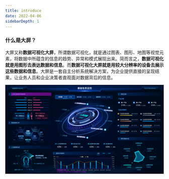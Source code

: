 ```yaml
---
title: introduce
date: 2022-04-06
sidebarDepth: 1
---
```


### 什么是大屏？

大屏又称**数据可视化大屏**，所谓数据可视化，就是通过图表、图形、地图等视觉元素，将数据中所蕴含的信息的趋势、异常和模式展现出来。简而言之，**数据可视化就是用图形去表达数据和信息**。而**数据可视化大屏就是用较大分辨率的设备去展示这些数据和信息**。大屏是一套自主分析系统解决方案，为企业提供直接的呈现结果，让业务人员和企业决策者直观面对数据背后的信息。

![introduce](../.vuepress/public/img/bigscreenDoc/introduce/show.png)
